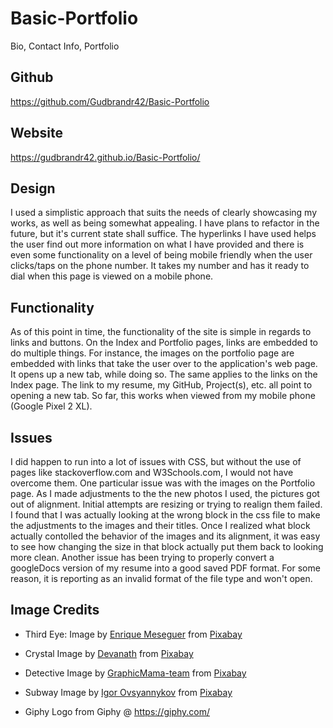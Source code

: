 # Basic-Portfolio

Bio, Contact Info, Portfolio

## Github

https://github.com/Gudbrandr42/Basic-Portfolio

## Website

https://gudbrandr42.github.io/Basic-Portfolio/

## Design

I used a simplistic approach that suits the needs of clearly showcasing my works, as well as being somewhat appealing. I have plans to refactor in the future, but it's current state shall suffice. The hyperlinks I have used helps the user find out more information on what I have provided and there is even some functionality on a level of being mobile friendly when the user clicks/taps on the phone number.  It takes my number and has it ready to dial when this page is viewed on a mobile phone.

## Functionality

As of this point in time, the functionality of the site is simple in regards to links and buttons.  On the Index and Portfolio pages, links are embedded to do multiple things. For instance, the images on the portfolio page are embedded with links that take the user over to the application's web page. It opens up a new tab, while doing so. The same applies to the links on the Index page.  The link to my resume, my GitHub, Project(s), etc. all point to opening a new tab.  So far, this works when viewed from my mobile phone (Google Pixel 2 XL).

## Issues

I did happen to run into a lot of issues with CSS, but without the use of pages like stackoverflow.com and W3Schools.com, I would not have overcome them. One particular issue was with the images on the Portfolio page.  As I made adjustments to the the new photos I used, the pictures got out of alignment.  Initial attempts are resizing or trying to realign them failed.  I found that I was actually looking at the wrong block in the css file to make the adjustments to the images and their titles. Once I realized what block actually contolled the behavior of the images and its alignment, it was easy to see how changing the size in that block actually put them back to looking more clean.  Another issue has been trying to properly convert a googleDocs version of my resume into a good saved PDF format.  For some reason, it is reporting as an invalid format of the file type and won't open. 

## Image Credits 

- Third Eye: Image by <a href="https://pixabay.com/users/darksouls1-2189876/?utm_source=link-attribution&amp;utm_medium=referral&amp;utm_campaign=image&amp;utm_content=2886688">Enrique Meseguer</a> from <a href="https://pixabay.com/?utm_source=link-attribution&amp;utm_medium=referral&amp;utm_campaign=image&amp;utm_content=2886688">Pixabay</a>

- Crystal Image by <a href="https://pixabay.com/users/Devanath-1785462/?utm_source=link-attribution&amp;utm_medium=referral&amp;utm_campaign=image&amp;utm_content=2723145">Devanath</a> from <a href="https://pixabay.com/?utm_source=link-attribution&amp;utm_medium=referral&amp;utm_campaign=image&amp;utm_content=2723145">Pixabay</a>

* Detective Image by <a href="https://pixabay.com/users/GraphicMama-team-2641041/?utm_source=link-attribution&amp;utm_medium=referral&amp;utm_campaign=image&amp;utm_content=1424831">GraphicMama-team</a> from <a href="https://pixabay.com/?utm_source=link-attribution&amp;utm_medium=referral&amp;utm_campaign=image&amp;utm_content=1424831">Pixabay</a>

* Subway Image by <a href="https://pixabay.com/users/igorovsyannykov-6222956/?utm_source=link-attribution&amp;utm_medium=referral&amp;utm_campaign=image&amp;utm_content=2893846">Igor Ovsyannykov</a> from <a href="https://pixabay.com/?utm_source=link-attribution&amp;utm_medium=referral&amp;utm_campaign=image&amp;utm_content=2893846">Pixabay</a>

* Giphy Logo from Giphy @ https://giphy.com/
